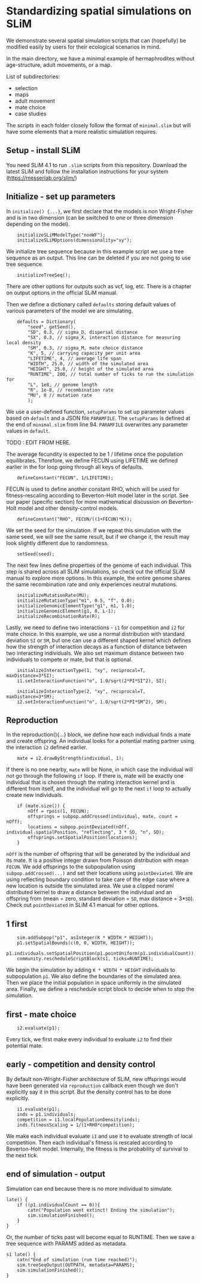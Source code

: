 # Standardizing spatial simulations on SLiM
We demonstrate several spatial simulation scripts that can (hopefully) be modified easily by users for their ecological scenarios in mind.

In the main directory, we have a minimal example of hermaphrodites without age-structure, adult movements, or a map.

List of subdirectories:
- selection
- maps
- adult movement
- mate choice
- case studies

The scripts in each folder closely follow the format of `minimal.slim` but will have some elements that a more realistic simulation requires.


## Setup - install SLiM
You need SLiM 4.1 to run `.slim` scripts from this repository. Download the latest SLiM and follow the installation instructions for your system (https://messerlab.org/slim/)

## Initialize - set up parameters
In `initialize() {...}`, we first declare that the models is non Wright-Fisher and is in two dimension (can be switched to one or three dimension depending on the model).
```
	initializeSLiMModelType("nonWF");
	initializeSLiMOptions(dimensionality="xy");
```
We initialize tree sequence because in this example script we use a tree sequence as an output. This line can be deleted if you are not going to use tree sequence. 
```
	initializeTreeSeq();

```
There are other options for outputs such as vcf, log, etc. There is a chapter on output options in the official SLiM manual.

Then we define a dictionary called `defaults` storing default values of various parameters of the model we are simulating.
```
    defaults = Dictionary(
        "seed", getSeed(),
        "SD", 0.3, // sigma_D, dispersal distance
        "SX", 0.3, // sigma_X, interaction distance for measuring local density
        "SM", 0.3, // sigma_M, mate choice distance
        "K", 5, // carrying capacity per unit area
        "LIFETIME", 4, // average life span
        "WIDTH", 25.0, // width of the simulated area
        "HEIGHT", 25.0, // height of the simulated area
        "RUNTIME", 200, // total number of ticks to run the simulation for
        "L", 1e8, // genome length
        "R", 1e-8, // recombination rate
        "MU", 0 // mutation rate
        );
```

We use a user-defined function, `setupParams` to set up parameter values based on `default` and a JSON file `PARAMFILE`. The `setupParams` is defined at the end of `minimal.slim` from line 94. `PARAMFILE` overwrites any parameter values in `default`. 

TODO : EDIT FROM HERE.

The average fecundity is expected to be 1 / lifetime once the population equilibrates. Therefore, we define FECUN using LIFETIME we defined earlier in the for loop going through all keys of defaults.
```
	defineConstant("FECUN", 1/LIFETIME);
```
FECUN is used to define another constant RHO, which will be used for fitness-rescaling according to Beverton-Holt model later in the script. See our paper (specific section) for more mathematical discussion on Beverton-Holt model and other density-control models.
```
	defineConstant("RHO", FECUN/((1+FECUN)*K));
```
We set the seed for the simulation. If we repeat this simulation with the same seed, we will see the same result, but if we change it, the result may look slightly different due to randomness.
```
	setSeed(seed);
```
The next few lines define properties of the genome of each individual. This step is shared across all SLiM simulations, so check out the official SLiM manual to explore more options. In this example, the entire genome shares the same recombination rate and only experiences neutral mutations. 
```
	initializeMutationRate(MU);
	initializeMutationType("m1", 0.5, "f", 0.0);
	initializeGenomicElementType("g1", m1, 1.0);
	initializeGenomicElement(g1, 0, L-1);
	initializeRecombinationRate(R);
```
Lastly, we need to define two interactions - `i1` for competition and `i2` for mate choice. In this example, we use a normal distribution with standard deviation `SI` or `SM`, but one can use a different shaped kernel which defines how the strength of interaction decays as a function of distance between two interacting individuals. We also set maximum distance between two individuals to compete or mate, but that is optional. 
```
	initializeInteractionType(1, "xy", reciprocal=T, maxDistance=3*SI);
	i1.setInteractionFunction("n", 1.0/sqrt(2*PI*SI^2), SI);
	
	initializeInteractionType(2, "xy", reciprocal=T, maxDistance=3*SM);
	i2.setInteractionFunction("n", 1.0/sqrt(2*PI*SM^2), SM);
```
## Reproduction
In the reproduction(){...} block, we define how each individual finds a mate and create offspring.
An individual looks for a potential mating partner using the interaction `i2` defined earlier.
```
	mate = i2.drawByStrength(individual, 1);
```
If there is no one nearby, `mate` will be None, in which case the individual will not go through the following `if` loop.
If there is, mate will be exactly one individual that is chosen through the mating interaction kernel and is different from itself, and the individual will go to the next `if` loop to actually create new individuals. 
```
	if (mate.size()) {
		nOff = rpois(1, FECUN);
		offsprings = subpop.addCrossed(individual, mate, count = nOff);
		locations = subpop.pointDeviated(nOff, individual.spatialPosition, "reflecting", 3 * SD, "n", SD);
		offsprings.setSpatialPosition(locations);
	}
```
`nOff` is the number of offspring that will be generated by the individual and its mate. It is a positive integer drawn from Poisson distribution with mean `FECUN`. We add offsprings to the subpopulation using `subpop.addCrossed(...)` and set their locations using `pointDeviated`. We are using reflecting boundary condition to take care of the edge case where a new location is outside the simulated area. We use a clipped noraml distributed kernel to draw a distance between the individual and an offspring from (mean = zero, standard deviation = `SD`, max distance = 3*`SD`). Check out `pointDeviated` in SLiM 4.1 manual for other options. 
## 1 first
```
	sim.addSubpop("p1", asInteger(K * WIDTH * HEIGHT));
	p1.setSpatialBounds(c(0, 0, WIDTH, HEIGHT));
	p1.individuals.setSpatialPosition(p1.pointUniform(p1.individualCount));
	community.rescheduleScriptBlock(s1, ticks=RUNTIME);
```
We begin the simulation by adding `K * WIDTH * HEIGHT` individuals to subpopulation `p1`. 
We also define the boundaries of the simulated area.
Then we place the initial population in space uniformly in the simulated area.
Finally, we define a reschedule script block to decide when to stop the simulation.
## first - mate choice
```
	i2.evaluate(p1);
```
Every tick, we first make every individual to evaluate `i2` to find their potential mate.
## early - competition and density control
By default non-Wright-Fisher architecture of SLiM, new offsprings would have been generated via `reproduction` callback even though we don't explicitly say it in this script. But the density control has to be done explicitly.
```
	i1.evaluate(p1);
	inds = p1.individuals;
	competition = i1.localPopulationDensity(inds);
	inds.fitnessScaling = 1/(1+RHO*competition);
```
We make each individual evaluate `i1` and use it to evaluate strength of local competition. 
Then each individual's fitness is rescaled according to Beverton-Holt model. Internally, the fitness is the probability of survival to the next tick.
## end of simulation - output
Simulation can end because there is no more individual to simulate. 
```
late() {
	if ((p1.individualCount == 0)){
		catn("Population went extinct! Ending the simulation");
		sim.simulationFinished();
	}
}
```
Or, the number of ticks past will become equal to RUNTIME. Then we save a tree sequence with PARAMS added as metadata.
```
s1 late() {
	catn("End of simulation (run time reached)");
	sim.treeSeqOutput(OUTPATH, metadata=PARAMS);
	sim.simulationFinished();
}
```
